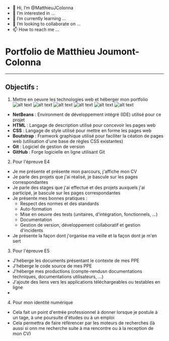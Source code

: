- 👋 Hi, I’m @MatthieuJColonna
- 👀 I’m interested in ...
- 🌱 I’m currently learning ...
- 💞️ I’m looking to collaborate on ...
- 📫 How to reach me ...

<!---
MatthieuJColonna/MatthieuJColonna is a ✨ special ✨ repository because its `README.md` (this file) appears on your GitHub profile.
You can click the Preview link to take a look at your changes.
--->
# Portfolio de Matthieu Joumont-Colonna
---
## Objectifs :

1. Mettre en oeuvre les technologies web et héberger mon portfolio 
![alt text](https://upload.wikimedia.org/wikipedia/commons/9/98/Apache_NetBeans_Logo.svg)
![alt text](https://upload.wikimedia.org/wikipedia/commons/6/61/HTML5_logo_and_wordmark.svg)
![alt text](https://upload.wikimedia.org/wikipedia/commons/d/d5/CSS3_logo_and_wordmark.svg)
![alt text](https://upload.wikimedia.org/wikipedia/commons/b/b2/Bootstrap_logo.svg)
![alt text](https://upload.wikimedia.org/wikipedia/commons/e/e0/Git-logo.svg)
![alt text](https://upload.wikimedia.org/wikipedia/commons/9/91/Octicons-mark-github.svg)
- **NetBeans** : Environment de développement intégré (IDE) utilisé pour ce projet
- **HTML** : Langage de description utilisé pour concevoir les pages web
- **CSS** : Langage de style utilisé pour mettre en forme les pages web
- **Boutstrap** : Framwork graphique utilisé pour faciliter la céation de pages web (utilisation d'une base de règles CSS existantes)
- **Git** : Logiciel de gestion de version
- **GitHub** : Forge logicielle en ligne utilisant Git

2. Pour l'épreuve E4

- Je me présente et présente mon parcours, j'affiche mon CV
- Je parle des projets que j'ai réalisé, je bascule sur les pages correspondantes
- Je parle des stages que j'ai effectué et des projets auxquels j'ai participé, je bascule sur les pages correspondantes
- Je présente mes bonnes pratiques :
  - Respect des normes et des standards
  - Auto-formation
  - Mise en oeuvre des tests (unitaires, d'intégration, fonctionnels, ...)
  - Documentation
  - Gestion de version, développement collaboratif et gestion d'incidents
 - Je présente la façon dont j'organise ma veille et la façon dont je m'en sert

3. Pour l'épreuve E5
- J'héberge les documents présentant le contexte de mes PPE
- J'héberge le code source de mes PPE
- J'héberge mes productions (compte-rendusn documentations techniques, documentations utilisateurs, ...)
- J'ajoute des liens vers les applications téléchargeables ou testables en ligne
-
4. Pour mon identité numérique
- Cela fait un point d'entrée professionnel à donner lorsque je postule à un tage, à une poursuite d'études ou à un emploi
- Cela permettra de faire référencer par les moteurs de recherches (là aussi si onn me recherche suite à ma rencontre ou à la reception de mon CV)
